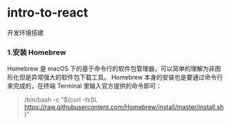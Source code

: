 # intro-to-react
开发环境搭建

### 1.安装 Homebrew
Homebrew 是 macOS 下的基于命令行的软件包管理器，可以简单的理解为非图形化但是异常强大的软件包下载工具。
Homebrew 本身的安装也是要通过命令行来完成的，在终端 Terminal 里输入官方提供的命令即可：
> /bin/bash -c "$(curl -fsSL https://raw.githubusercontent.com/Homebrew/install/master/install.sh)"
